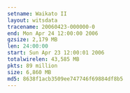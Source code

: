 ```yaml
---
setname: Waikato II
layout: witsdata
tracename: 20060423-000000-0
end: Mon Apr 24 12:00:00 2006
gzsize: 2,179 MB
len: 24:00:00
start: Sun Apr 23 12:00:01 2006
totalwirelen: 43,585 MB
pkts: 89 million
size: 6,860 MB
md5: 8638f1acb3509ee747746f69884df8b5
---
```

